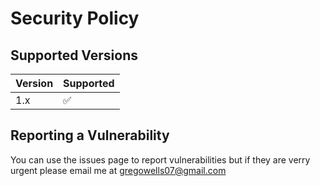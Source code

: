 # Security Policy

## Supported Versions

| Version | Supported          |
| ------- | ------------------ |
| 1.x     | :white_check_mark: |

## Reporting a Vulnerability

You can use the issues page to report vulnerabilities but if they are verry urgent please email me at gregowells07@gmail.com
